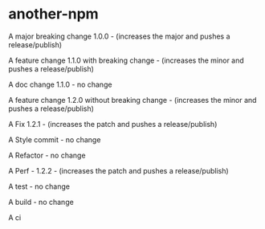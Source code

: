 # another-npm

A major breaking change 1.0.0 - (increases the major and pushes a release/publish)

A feature change 1.1.0 with breaking change - (increases the minor and pushes a release/publish)

A doc change 1.1.0 - no change

A feature change 1.2.0 without breaking change - (increases the minor and pushes a release/publish)

A Fix 1.2.1 - (increases the patch and pushes a release/publish)

A Style commit - no change

A Refactor - no change

A Perf - 1.2.2 - (increases the patch and pushes a release/publish)

A test - no change

A build - no change

A ci